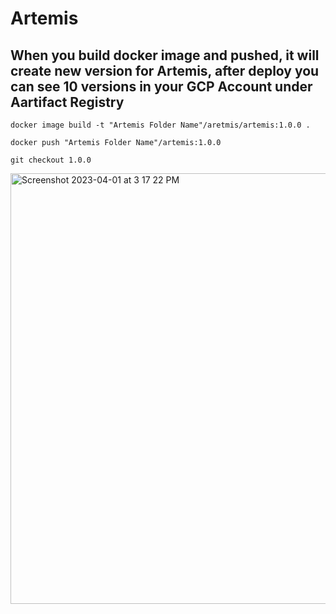 # Artemis


## When you build docker image and pushed, it will create new version for Artemis, after deploy you can see 10 versions in your GCP Account under Aartifact Registry
```
docker image build -t "Artemis Folder Name"/aretmis/artemis:1.0.0 .
```
```
docker push "Artemis Folder Name"/artemis:1.0.0
```
```
git checkout 1.0.0
```

<img width="689" alt="Screenshot 2023-04-01 at 3 17 22 PM" src="https://user-images.githubusercontent.com/103330632/229312876-5aec17e7-f5c0-40bd-88c7-cfac137d64eb.png">

